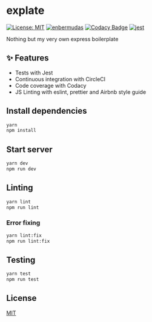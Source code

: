 # explate

[![License: MIT](https://img.shields.io/badge/License-MIT-yellow.svg)](https://opensource.org/licenses/MIT)
[![enbermudas](https://circleci.com/gh/enbermudas/explate.svg?style=shield)](https://circleci.com/gh/enbermudez96/explate)
[![Codacy Badge](https://api.codacy.com/project/badge/Grade/3cc5a12bd6a54958826a109dcc14b42a)](https://www.codacy.com/manual/enbermudez96/explate?utm_source=github.com&amp;utm_medium=referral&amp;utm_content=enbermudas/explate&amp;utm_campaign=Badge_Grade)
[![jest](https://jestjs.io/img/jest-badge.svg)](https://github.com/facebook/jest)

Nothing but my very own express boilerplate

## :sparkles: Features

-   Tests with Jest
-   Continuous integration with CircleCI
-   Code coverage with Codacy
-   JS Linting with eslint, prettier and Airbnb style guide

## Install dependencies

```bash
yarn
npm install
```

## Start server

```bash
yarn dev
npm run dev
```

## Linting

```bash
yarn lint
npm run lint
```

### Error fixing

```bash
yarn lint:fix
npm run lint:fix
```

## Testing

```bash
yarn test
npm run test
```

## License

[MIT](LICENSE)
